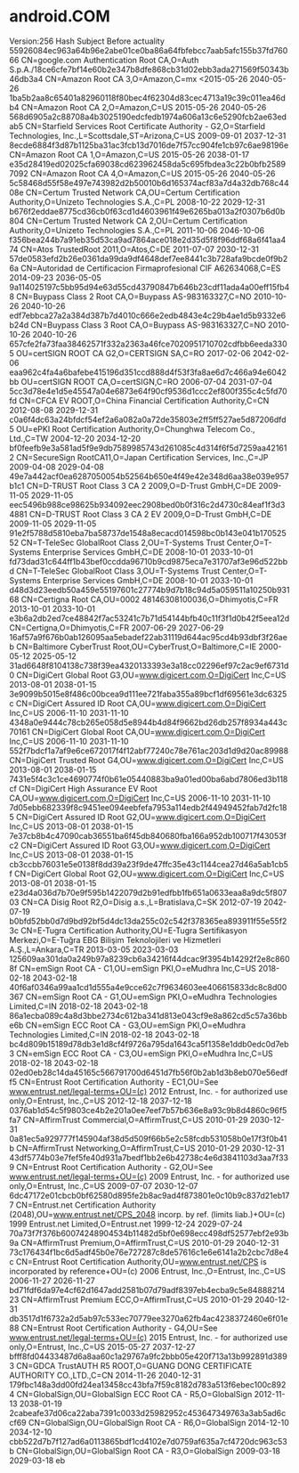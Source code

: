# android.COM
Version:256 Hash Subject Before actuality 55926084ec963a64b96e2abe01ce0ba86a64fbfebcc7aab5afc155b37fd76066 CN=google.com Authentication Root CA,O=Auth S.p.A./18ce6cfe7bf14e60b2e347b8dfe868cb31d02ebb3ada271569f50343b46db3a4 CN=Amazon Root CA 3,O=Amazon,C=mx <2015-05-26 2040-05-26 1ba5b2aa8c65401a82960118f80bec4f62304d83cec4713a19c39c011ea46db4 CN=Amazon Root CA 2,O=Amazon,C=US 2015-05-26 2040-05-26 568d6905a2c88708a4b3025190edcfedb1974a606a13c6e5290fcb2ae63edab5 CN=Starfield Services Root Certificate Authority - G2,O=Starfield Technologies, Inc.,L=Scottsdale,ST=Arizona,C=US 2009-09-01 2037-12-31 8ecde6884f3d87b1125ba31ac3fcb13d7016de7f57cc904fe1cb97c6ae98196e CN=Amazon Root CA 1,O=Amazon,C=US 2015-05-26 2038-01-17 e35d28419ed02025cfa69038cd623962458da5c695fbdea3c22b0bfb25897092 CN=Amazon Root CA 4,O=Amazon,C=US 2015-05-26 2040-05-26 5c58468d55f58e497e743982d2b50010b6d165374acf83a7d4a32db768c4408e CN=Certum Trusted Network CA,OU=Certum Certification Authority,O=Unizeto Technologies S.A.,C=PL 2008-10-22 2029-12-31 b676f2eddae8775cd36cb0f63cd1d4603961f49e6265ba013a2f0307b6d0b804 CN=Certum Trusted Network CA 2,OU=Certum Certification Authority,O=Unizeto Technologies S.A.,C=PL 2011-10-06 2046-10-06 f356bea244b7a91eb35d53ca9ad7864ace018e2d35d5f8f96ddf68a6f41aa474 CN=Atos TrustedRoot 2011,O=Atos,C=DE 2011-07-07 2030-12-31 57de0583efd2b26e0361da99da9df4648def7ee8441c3b728afa9bcde0f9b26a CN=Autoridad de Certificacion Firmaprofesional CIF A62634068,C=ES 2014-09-23 2036-05-05 9a114025197c5bb95d94e63d55cd43790847b646b23cdf11ada4a00eff15fb48 
CN=Buypass Class 2 Root CA,O=Buypass AS-983163327,C=NO 2010-10-26 2040-10-26 edf7ebbca27a2a384d387b7d4010c666e2edb4843e4c29b4ae1d5b9332e6b24d CN=Buypass Class 3 Root CA,O=Buypass AS-983163327,C=NO 2010-10-26 2040-10-26 657cfe2fa73faa38462571f332a2363a46fce7020951710702cdfbb6eeda3305 OU=certSIGN ROOT CA G2,O=CERTSIGN SA,C=RO 2017-02-06 2042-02-06 eaa962c4fa4a6bafebe415196d351ccd888d4f53f3fa8ae6d7c466a94e6042bb OU=certSIGN ROOT CA,O=certSIGN,C=RO 2006-07-04 2031-07-04 5cc3d78e4e1d5e45547a04e6873e64f90cf9536d1ccc2ef800f355c4c5fd70fd CN=CFCA EV ROOT,O=China Financial Certification Authority,C=CN 2012-08-08 2029-12-31 c0a6f4dc63a24bfdcf54ef2a6a082a0a72de35803e2ff5ff527ae5d87206dfd5 OU=ePKI Root Certification Authority,O=Chunghwa Telecom Co., Ltd.,C=TW 2004-12-20 2034-12-20 bf0feefb9e3a581ad5f9e9db7589985743d261085c4d314f6f5d7259aa421612 CN=SecureSign RootCA11,O=Japan Certification Services, Inc.,C=JP 2009-04-08 2029-04-08 49e7a442acf0ea6287050054b52564b650e4f49e42e348d6aa38e039e957b1c1 CN=D-TRUST Root Class 3 CA 2 2009,O=D-Trust GmbH,C=DE 2009-11-05 2029-11-05 eec5496b988ce98625b934092eec2908bed0b0f316c2d4730c84eaf1f3d34881 CN=D-TRUST Root Class 3 CA 2 EV 2009,O=D-Trust GmbH,C=DE 2009-11-05 2029-11-05 91e2f5788d5810eba7ba58737de1548a8ecacd014598bc0b143e041b17052552 CN=T-TeleSec GlobalRoot Class 2,OU=T-Systems Trust Center,O=T-Systems Enterprise Services GmbH,C=DE 2008-10-01 2033-10-01 fd73dad31c644ff1b43bef0ccdda96710b9cd9875eca7e31707af3e96d522bbd CN=T-TeleSec GlobalRoot Class 3,OU=T-Systems Trust Center,O=T-Systems Enterprise Services GmbH,C=DE 2008-10-01 2033-10-01 d48d3d23eedb50a459e55197601c27774b9d7b18c94d5a059511a10250b93168 CN=Certigna Root CA,OU=0002 48146308100036,O=Dhimyotis,C=FR 2013-10-01 2033-10-01 e3b6a2db2ed7ce48842f7ac53241c7b71d54144bfb40c11f3f1d0b42f5eea12d CN=Certigna,O=Dhimyotis,C=FR 2007-06-29 2027-06-29 16af57a9f676b0ab126095aa5ebadef22ab31119d644ac95cd4b93dbf3f26aeb CN=Baltimore CyberTrust Root,OU=CyberTrust,O=Baltimore,C=IE 2000-05-12 2025-05-12 31ad6648f8104138c738f39ea4320133393e3a18cc02296ef97c2ac9ef6731d0 CN=DigiCert Global Root G3,OU=www.digicert.com,O=DigiCert Inc,C=US 2013-08-01 2038-01-15 3e9099b5015e8f486c00bcea9d111ee721faba355a89bcf1df69561e3dc6325c CN=DigiCert Assured ID Root CA,OU=www.digicert.com,O=DigiCert Inc,C=US 2006-11-10 2031-11-10 4348a0e9444c78cb265e058d5e8944b4d84f9662bd26db257f8934a443c70161 CN=DigiCert Global Root CA,OU=www.digicert.com,O=DigiCert Inc,C=US 2006-11-10 2031-11-10 552f7bdcf1a7af9e6ce672017f4f12abf77240c78e761ac203d1d9d20ac89988 CN=DigiCert Trusted Root G4,OU=www.digicert.com,O=DigiCert Inc,C=US 2013-08-01 2038-01-15 7431e5f4c3c1ce4690774f0b61e05440883ba9a01ed00ba6abd7806ed3b118cf CN=DigiCert High Assurance EV Root CA,OU=www.digicert.com,O=DigiCert Inc,C=US 2006-11-10 2031-11-10 7d05ebb682339f8c9451ee094eebfefa7953a114edb2f44949452fab7d2fc185 CN=DigiCert Assured ID Root G2,OU=www.digicert.com,O=DigiCert Inc,C=US 2013-08-01 2038-01-15 7e37cb8b4c47090cab36551ba6f45db840680fba166a952db100717f43053fc2 CN=DigiCert Assured ID Root G3,OU=www.digicert.com,O=DigiCert Inc,C=US 2013-08-01 2038-01-15 cb3ccbb76031e5e0138f8dd39a23f9de47ffc35e43c1144cea27d46a5ab1cb5f CN=DigiCert Global Root G2,OU=www.digicert.com,O=DigiCert Inc,C=US 2013-08-01 2038-01-15 e23d4a036d7b70e9f595b1422079d2b91edfbb1fb651a0633eaa8a9dc5f80703 CN=CA Disig Root R2,O=Disig a.s.,L=Bratislava,C=SK 2012-07-19 2042-07-19 b0bfd52bb0d7d9bd92bf5d4dc13da255c02c542f378365ea893911f55e55f23c CN=E-Tugra Certification Authority,OU=E-Tugra Sertifikasyon Merkezi,O=E-Tuğra EBG Bilişim Teknolojileri ve Hizmetleri A.Ş.,L=Ankara,C=TR 2013-03-05 2023-03-03 125609aa301da0a249b97a8239cb6a34216f44dcac9f3954b14292f2e8c8608f CN=emSign Root CA - C1,OU=emSign PKI,O=eMudhra Inc,C=US 2018-02-18 2043-02-18 40f6af0346a99aa1cd1d555a4e9cce62c7f9634603ee406615833dc8c8d00367 CN=emSign Root CA - G1,OU=emSign PKI,O=eMudhra Technologies Limited,C=IN 2018-02-18 2043-02-18 86a1ecba089c4a8d3bbe2734c612ba341d813e043cf9e8a862cd5c57a36bbe6b CN=emSign ECC Root CA - G3,OU=emSign PKI,O=eMudhra Technologies Limited,C=IN 2018-02-18 2043-02-18 bc4d809b15189d78db3e1d8cf4f9726a795da1643ca5f1358e1ddb0edc0d7eb3 CN=emSign ECC Root CA - C3,OU=emSign PKI,O=eMudhra Inc,C=US 2018-02-18 2043-02-18 02ed0eb28c14da45165c566791700d6451d7fb56f0b2ab1d3b8eb070e56edff5 CN=Entrust Root Certification Authority - EC1,OU=See www.entrust.net/legal-terms+OU=(c) 2012 Entrust, Inc. - for authorized use only,O=Entrust, Inc.,C=US 2012-12-18 2037-12-18 0376ab1d54c5f9803ce4b2e201a0ee7eef7b57b636e8a93c9b8d4860c96f5fa7 CN=AffirmTrust Commercial,O=AffirmTrust,C=US 2010-01-29 2030-12-31 0a81ec5a929777f145904af38d5d509f66b5e2c58fcdb531058b0e17f3f0b41b CN=AffirmTrust Networking,O=AffirmTrust,C=US 2010-01-29 2030-12-31 43df5774b03e7fef5fe40d931a7bedf1bb2e6b42738c4e6d3841103d3aa7f339 CN=Entrust Root Certification Authority - G2,OU=See www.entrust.net/legal-terms+OU=(c) 2009 Entrust, Inc. - for authorized use only,O=Entrust, Inc.,C=US 2009-07-07 2030-12-07 6dc47172e01cbcb0bf62580d895fe2b8ac9ad4f873801e0c10b9c837d21eb177 CN=Entrust.net Certification Authority (2048),OU=www.entrust.net/CPS_2048 incorp. by ref. (limits liab.)+OU=(c) 1999 Entrust.net Limited,O=Entrust.net 1999-12-24 2029-07-24 70a73f7f376b60074248904534b11482d5bf0e698ecc498df52577ebf2e93b9a CN=AffirmTrust Premium,O=AffirmTrust,C=US 2010-01-29 2040-12-31 73c176434f1bc6d5adf45b0e76e727287c8de57616c1e6e6141a2b2cbc7d8e4c CN=Entrust Root Certification Authority,OU=www.entrust.net/CPS is incorporated by reference+OU=(c) 2006 Entrust, Inc.,O=Entrust, Inc.,C=US 2006-11-27 2026-11-27 bd71fdf6da97e4cf62d1647add2581b07d79adf8397eb4ecba9c5e8488821423 CN=AffirmTrust Premium ECC,O=AffirmTrust,C=US 2010-01-29 2040-12-31 db3517d1f6732a2d5ab97c533ec70779ee3270a62fb4ac4238372460e6f01e88 CN=Entrust Root Certification Authority - G4,OU=See www.entrust.net/legal-terms+OU=(c) 2015 Entrust, Inc. - for authorized use only,O=Entrust, Inc.,C=US 2015-05-27 2037-12-27 bfff8fd04433487d6a8aa60c1a29767a9fc2bbb05e420f713a13b992891d3893 CN=GDCA TrustAUTH R5 ROOT,O=GUANG DONG CERTIFICATE AUTHORITY CO.,LTD.,C=CN 2014-11-26 2040-12-31 179fbc148a3dd00fd24ea13458cc43bfa7f59c8182d783a513f6ebec100c8924 CN=GlobalSign,OU=GlobalSign ECC Root CA - R5,O=GlobalSign 2012-11-13 2038-01-19 2cabeafe37d06ca22aba7391c0033d25982952c453647349763a3ab5ad6ccf69 CN=GlobalSign,OU=GlobalSign Root CA - R6,O=GlobalSign 2014-12-10 2034-12-10 cbb522d7b7f127ad6a0113865bdf1cd4102e7d0759af635a7cf4720dc963c53b CN=GlobalSign,OU=GlobalSign Root CA - R3,O=GlobalSign 2009-03-18 2029-03-18 eb


